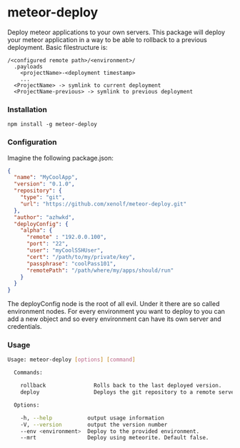 meteor-deploy
=============

Deploy meteor applications to your own servers.
This package will deploy your meteor application in a way to be able to rollback to a previous deployment.
Basic filestructure is:
```
/<configured remote path>/<environment>/
  .payloads
    <projectName>-<deployment timestamp>
    ...
  <ProjectName> -> symlink to current deployment
  <ProjectName-previous> -> symlink to previous deployment
```

### Installation
```
npm install -g meteor-deploy
```

### Configuration
Imagine the following package.json:
```json
{
  "name": "MyCoolApp",
  "version": "0.1.0",
  "repository": {
    "type": "git",
    "url": "https://github.com/xenolf/meteor-deploy.git"
  },
  "author": "azhwkd",
  "deployConfig": {
    "alpha": {
      "remote" : "192.0.0.100",
      "port": "22",
      "user": "myCoolSSHUser",
      "cert": "/path/to/my/private/key",
      "passphrase": "coolPass101",
      "remotePath": "/path/where/my/apps/should/run"
    }
  }
}
```
The deployConfig node is the root of all evil.
Under it there are so called environment nodes. For every environment you want to deploy to you can add a new object
and so every environment can have its own server and credentials.

### Usage
```bash
Usage: meteor-deploy [options] [command]

  Commands:

    rollback               Rolls back to the last deployed version.
    deploy                 Deploys the git repository to a remote server.

  Options:

    -h, --help           output usage information
    -V, --version        output the version number
    --env <environment>  Deploy to the provided environment.
    --mrt                Deploy using meteorite. Default false.
```
